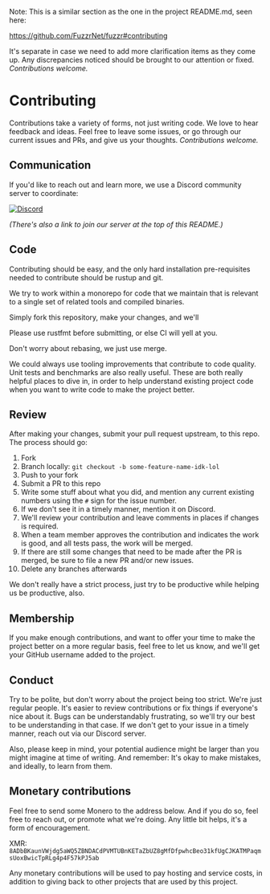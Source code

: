 Note: This is a similar section as the one in the project README.md, seen here:

<https://github.com/FuzzrNet/fuzzr#contributing>

It's separate in case we need to add more clarification items as they come up. Any discrepancies noticed should be brought to our attention or fixed. _Contributions welcome._

# Contributing

Contributions take a variety of forms, not just writing code. We love to hear feedback and ideas. Feel free to leave some issues, or go through our current issues and PRs, and give us your thoughts. _Contributions welcome._

## Communication

If you'd like to reach out and learn more, we use a Discord community server to coordinate:

[![Discord](https://img.shields.io/discord/788559109011406889?style=for-the-badge&logo=discord)](https://discord.gg/cvgbcSwYzy)

_(There's also a link to join our server at the top of this README.)_

## Code

Contributing should be easy, and the only hard installation pre-requisites needed to contribute should be rustup and git.

We try to work within a monorepo for code that we maintain that is relevant to a single set of related tools and compiled binaries.

Simply fork this repository, make your changes, and we'll 

Please use rustfmt before submitting, or else CI will yell at you.

Don't worry about rebasing, we just use merge.

We could always use tooling improvements that contribute to code quality. Unit tests and benchmarks are also really useful. These are both really helpful places to dive in, in order to help understand existing project code when you want to write code to make the project better.

## Review

After making your changes, submit your pull request upstream, to this repo. The process should go:

1. Fork
2. Branch locally: `git checkout -b some-feature-name-idk-lol`
3. Push to your fork
4. Submit a PR to this repo
5. Write some stuff about what you did, and mention any current existing numbers using the `#` sign for the issue number.
6. If we don't see it in a timely manner, mention it on Discord.
7. We'll review your contribution and leave comments in places if changes is required.
8. When a team member approves the contribution and indicates the work is good, and all tests pass, the work will be merged.
9. If there are still some changes that need to be made after the PR is merged, be sure to file a new PR and/or new issues.
10. Delete any branches afterwards

We don't really have a strict process, just try to be productive while helping us be productive, also.

## Membership

If you make enough contributions, and want to offer your time to make the project better on a more regular basis, feel free to let us know, and we'll get your GitHub username added to the project.

## Conduct

Try to be polite, but don't worry about the project being too strict. We're just regular people. It's easier to review contributions or fix things if everyone's nice about it. Bugs can be understandably frustrating, so we'll try our best to be understanding in that case. If we don't get to your issue in a timely manner, reach out via our Discord server.

Also, please keep in mind, your potential audience might be larger than you might imagine at time of writing. And remember: It's okay to make mistakes, and ideally, to learn from them.

## Monetary contributions

Feel free to send some Monero to the address below. And if you do so, feel free to reach out, or promote what we're doing. Any little bit helps, it's a form of encouragement.

XMR: `8ADbBKaunVWjdg5aWQ5ZBNDACdPVMTUBnKETaZbUZ8gMfDfpwhcBeo31kfUgCJKATMPaqmsUoxBwicTpRLg4p4F57kPJ5ab`

Any monetary contributions will be used to pay hosting and service costs, in addition to giving back to other projects that are used by this project.
